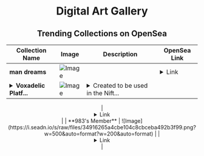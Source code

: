 <div align="center">

# Digital Art Gallery

## Trending Collections on OpenSea

| Collection Name                       | Image                                                                                     | Description                       | OpenSea Link                                                                                          |
|---------------------------------------|-------------------------------------------------------------------------------------------|-----------------------------------|--------------------------------------------------------------------------------------------------------|
| **man dreams** | ![Image](https://i.seadn.io/s/raw/files/8e551f0a0e0cdaf42d93fd8934545856.jpg?w=500&auto=format?w=200&auto=format) |  | <details><summary>Link</summary>[man dreams](https://opensea.io/collection/man-dreams)</details> |
| **<details><summary>Voxadelic Platf...</summary>Voxadelic Platforms Pack (Base)</details>** | ![Image](https://i.seadn.io/s/raw/files/3b74524a5c0f264885e8b9834c9f656c.png?w=500&auto=format?w=200&auto=format) | <details><summary>Created to be used in the Nift...</summary>Created to be used in the Nifty Island Time Trial Challenge

</details> | <details><summary>Link</summary>[Voxadelic Platforms Pack (Base)](https://opensea.io/collection/voxadelic-platforms-pack-base)</details> |
| **983's Member** | ![Image](https://i.seadn.io/s/raw/files/34916265a4cbe104c8cbceba492b3f99.png?w=500&auto=format?w=200&auto=format) |  | <details><summary>Link</summary>[983's Member](https://opensea.io/collection/983-s-member)</details> |

</div>
